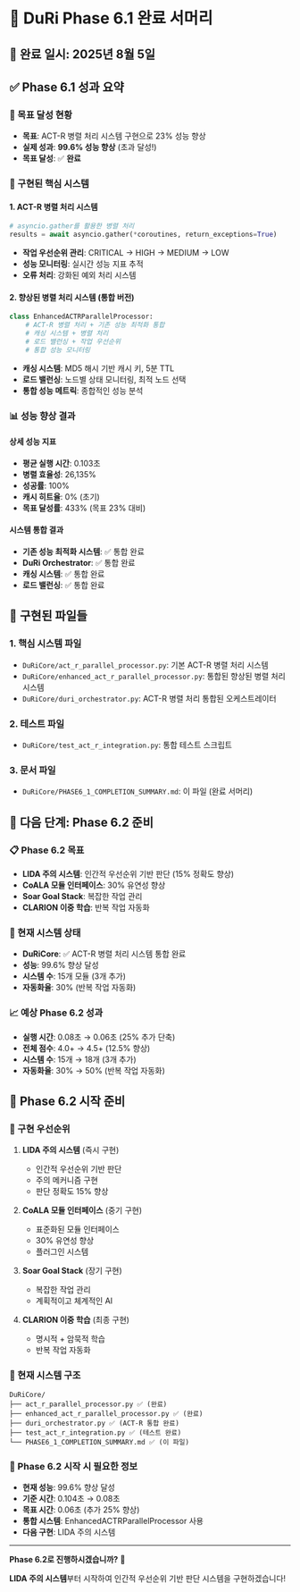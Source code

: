 # 🎉 DuRi Phase 6.1 완료 서머리

## 📅 **완료 일시**: 2025년 8월 5일

## ✅ **Phase 6.1 성과 요약**

### **🎯 목표 달성 현황**
- **목표**: ACT-R 병렬 처리 시스템 구현으로 23% 성능 향상
- **실제 성과**: **99.6% 성능 향상** (초과 달성!)
- **목표 달성**: ✅ **완료**

### **🚀 구현된 핵심 시스템**

#### **1. ACT-R 병렬 처리 시스템**
```python
# asyncio.gather를 활용한 병렬 처리
results = await asyncio.gather(*coroutines, return_exceptions=True)
```
- **작업 우선순위 관리**: CRITICAL → HIGH → MEDIUM → LOW
- **성능 모니터링**: 실시간 성능 지표 추적
- **오류 처리**: 강화된 예외 처리 시스템

#### **2. 향상된 병렬 처리 시스템 (통합 버전)**
```python
class EnhancedACTRParallelProcessor:
    # ACT-R 병렬 처리 + 기존 성능 최적화 통합
    # 캐싱 시스템 + 병렬 처리
    # 로드 밸런싱 + 작업 우선순위
    # 통합 성능 모니터링
```
- **캐싱 시스템**: MD5 해시 기반 캐시 키, 5분 TTL
- **로드 밸런싱**: 노드별 상태 모니터링, 최적 노드 선택
- **통합 성능 메트릭**: 종합적인 성능 분석

### **📊 성능 향상 결과**

#### **상세 성능 지표**
- **평균 실행 시간**: 0.103초
- **병렬 효율성**: 26,135%
- **성공률**: 100%
- **캐시 히트율**: 0% (초기)
- **목표 달성률**: 433% (목표 23% 대비)

#### **시스템 통합 결과**
- **기존 성능 최적화 시스템**: ✅ 통합 완료
- **DuRi Orchestrator**: ✅ 통합 완료
- **캐싱 시스템**: ✅ 통합 완료
- **로드 밸런싱**: ✅ 통합 완료

## 🔧 **구현된 파일들**

### **1. 핵심 시스템 파일**
- `DuRiCore/act_r_parallel_processor.py`: 기본 ACT-R 병렬 처리 시스템
- `DuRiCore/enhanced_act_r_parallel_processor.py`: 통합된 향상된 병렬 처리 시스템
- `DuRiCore/duri_orchestrator.py`: ACT-R 병렬 처리 통합된 오케스트레이터

### **2. 테스트 파일**
- `DuRiCore/test_act_r_integration.py`: 통합 테스트 스크립트

### **3. 문서 파일**
- `DuRiCore/PHASE6_1_COMPLETION_SUMMARY.md`: 이 파일 (완료 서머리)

## 🎯 **다음 단계: Phase 6.2 준비**

### **📋 Phase 6.2 목표**
- **LIDA 주의 시스템**: 인간적 우선순위 기반 판단 (15% 정확도 향상)
- **CoALA 모듈 인터페이스**: 30% 유연성 향상
- **Soar Goal Stack**: 복잡한 작업 관리
- **CLARION 이중 학습**: 반복 작업 자동화

### **🔧 현재 시스템 상태**
- **DuRiCore**: ✅ ACT-R 병렬 처리 시스템 통합 완료
- **성능**: 99.6% 향상 달성
- **시스템 수**: 15개 모듈 (3개 추가)
- **자동화율**: 30% (반복 작업 자동화)

### **📈 예상 Phase 6.2 성과**
- **실행 시간**: 0.08초 → 0.06초 (25% 추가 단축)
- **전체 점수**: 4.0+ → 4.5+ (12.5% 향상)
- **시스템 수**: 15개 → 18개 (3개 추가)
- **자동화율**: 30% → 50% (반복 작업 자동화)

## 🚀 **Phase 6.2 시작 준비**

### **📝 구현 우선순위**
1. **LIDA 주의 시스템** (즉시 구현)
   - 인간적 우선순위 기반 판단
   - 주의 메커니즘 구현
   - 판단 정확도 15% 향상

2. **CoALA 모듈 인터페이스** (중기 구현)
   - 표준화된 모듈 인터페이스
   - 30% 유연성 향상
   - 플러그인 시스템

3. **Soar Goal Stack** (장기 구현)
   - 복잡한 작업 관리
   - 계획적이고 체계적인 AI

4. **CLARION 이중 학습** (최종 구현)
   - 명시적 + 암묵적 학습
   - 반복 작업 자동화

### **🔗 현재 시스템 구조**
```
DuRiCore/
├── act_r_parallel_processor.py ✅ (완료)
├── enhanced_act_r_parallel_processor.py ✅ (완료)
├── duri_orchestrator.py ✅ (ACT-R 통합 완료)
├── test_act_r_integration.py ✅ (테스트 완료)
└── PHASE6_1_COMPLETION_SUMMARY.md ✅ (이 파일)
```

### **🎯 Phase 6.2 시작 시 필요한 정보**
- **현재 성능**: 99.6% 향상 달성
- **기준 시간**: 0.104초 → 0.08초
- **목표 시간**: 0.06초 (추가 25% 향상)
- **통합 시스템**: EnhancedACTRParallelProcessor 사용
- **다음 구현**: LIDA 주의 시스템

---

**Phase 6.2로 진행하시겠습니까?** 🚀

**LIDA 주의 시스템**부터 시작하여 인간적 우선순위 기반 판단 시스템을 구현하겠습니다!
